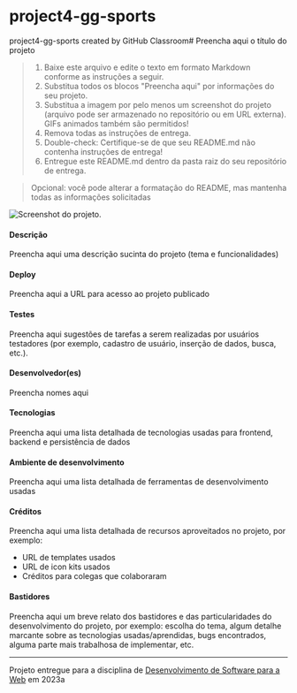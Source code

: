 # project4-gg-sports
project4-gg-sports created by GitHub Classroom# Preencha aqui o título do projeto

> 1. Baixe este arquivo e edite o texto em formato Markdown conforme as instruções a seguir.
> 2. Substitua todos os blocos "Preencha aqui" por informações do seu projeto. 
> 3. Substitua a imagem por pelo menos um screenshot do projeto (arquivo pode ser armazenado no repositório ou em URL externa). GIFs animados também são permitidos!
> 4. Remova todas as instruções de entrega.
> 5. Double-check: Certifique-se de que seu README.md não contenha instruções de entrega!
> 6. Entregue este README.md dentro da pasta raiz do seu repositório de entrega. 

> Opcional: você pode alterar a formatação do README, mas mantenha todas as informações solicitadas

![Screenshot do projeto](https://mdswanson.com/static/chops-ux-step-4.png "Screenshot do projeto").


#### Descrição

Preencha aqui uma descrição sucinta do projeto (tema e funcionalidades)

#### Deploy

Preencha aqui a URL para acesso ao projeto publicado

#### Testes

Preencha aqui sugestões de tarefas a serem realizadas por usuários testadores (por exemplo, cadastro de usuário, inserção de dados, busca, etc.).



#### Desenvolvedor(es)
Preencha nomes aqui


#### Tecnologias

Preencha aqui uma lista detalhada de tecnologias usadas para frontend, backend e persistência de dados

#### Ambiente de desenvolvimento

Preencha aqui uma lista detalhada de ferramentas de desenvolvimento usadas

#### Créditos

Preencha aqui uma lista detalhada de recursos aproveitados no projeto, por exemplo:
- URL de templates usados
- URL de icon kits usados
- Créditos para colegas que colaboraram

#### Bastidores


Preencha aqui um breve relato dos bastidores e das particularidades do desenvolvimento do projeto, por exemplo: escolha do tema, algum detalhe marcante sobre as tecnologias usadas/aprendidas, bugs encontrados, alguma parte mais trabalhosa de implementar, etc.



---
Projeto entregue para a disciplina de [Desenvolvimento de Software para a Web](http://github.com/andreainfufsm/elc1090-2023a) em 2023a
